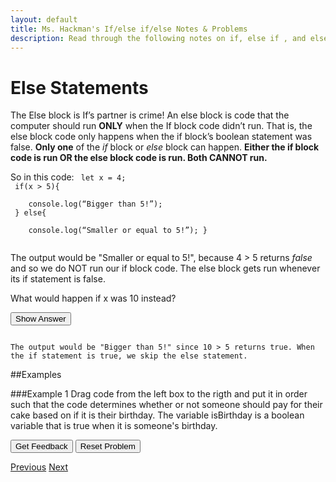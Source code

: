 ```yaml
---
layout: default
title: Ms. Hackman's If/else if/else Notes & Problems
description: Read through the following notes on if, else if , and else statements. Embeded in the notes are examples to try. Some of them are interactive on this site, requiring you to drag and code blocks into the right order to solve a problem. Others require you to write some code in the <a href="https://editor.p5js.org/">p5js editor</a> and then click the <i>See Answer</i> buttons to see a solution. After you've completed this, return to google classroom to do this week's assignment.
---
```


<!-- Function for hiding code!  -->
<script>
    function myFunction(name) {
      var x = document.getElementById(name);
      if (x.style.display === "none") {
        x.style.display = "block";
      } else {
        x.style.display = "none";
      }
    }    
</script>
<!-- End of scripting functions! -->
    


# Else Statements
The Else block is If’s partner is crime! An else block is code that the computer should run <b>ONLY</b>
when the If block code didn’t run. That is, the else block code only happens when the if block’s boolean statement was false. <b>Only  one</b>  of the <i>if</i> block or <i>else</i> block can happen.  <b>Either the if block code is run OR the else block code is run. Both CANNOT run.</b><br>

So in this code:
<code>
let x = 4;<br>
if(x > 5){<br>
&nbsp;&nbsp;&nbsp;&nbsp;console.log(“Bigger than 5!”);<br>
} else{<br>
&nbsp;&nbsp;&nbsp;&nbsp;console.log(“Smaller or equal to 5!”); }<br>
</code>

The output would be "Smaller or equal to 5!", because 4 > 5 returns <i> false</i> and so we do NOT run our if block code. The else block gets run whenever its if statement is false.

What would happen if x was 10 instead?

<button onClick="myFunction('ex1')"> Show Answer </button>

<div id='ex1'>
<code>
The output would be "Bigger than 5!" since 10 > 5 returns true. When the if statement is true, we skip the else statement.
</code>
</div>


##Examples

###Example 1
Drag code from the left box to the rigth and put it in order such that the code determines whether or not someone should pay for their cake based on if it is their birthday. The variable isBirthday is a boolean variable that is true when it is someone's birthday. 
<div id="ex1-sortableTrash" class="sortable-code"></div> 
<div id="ex1-sortable" class="sortable-code"></div> 
<div style="clear:both;"></div> 
<p> 
    <input id="ex1-feedbackLink" value="Get Feedback" type="button" /> 
    <input id="ex1-newInstanceLink" value="Reset Problem" type="button" /> 
</p> 
<script type="text/javascript"> 
(function(){
  var initial = "if(isBirthday){\n" +
    "    console.log(\"This cake is free since it's your birthday today!\");\n" +
    "}\n" +
    "else{\n" +
    "	console.log(\"That cake will be $7.99 please\");\n" +
    "}";
  var parsonsPuzzle = new ParsonsWidget({
    "sortableId": "ex1-sortable",
    "max_wrong_lines": 2,
    "grader": ParsonsWidget._graders.LineBasedGrader,
    "exec_limit": 2500,
    "can_indent": true,
    "x_indent": 50,
    "lang": "en",
    "trashId": "ex1-sortableTrash"
  });
  parsonsPuzzle.init(initial);
  parsonsPuzzle.shuffleLines();
  $("#ex1-newInstanceLink").click(function(event){ 
      event.preventDefault(); 
      parsonsPuzzle.shuffleLines(); 
  }); 
  $("#ex1-feedbackLink").click(function(event){ 
      event.preventDefault(); 
      parsonsPuzzle.getFeedback(); 
  }); 
})(); 
</script>




[Previous](https://ms-hackman.github.io/ParsonsProblems/)
[Next](./elseif.html)
